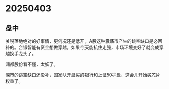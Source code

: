 # 20250403

## 盘中

关税落地绝对的好事情，更何况还是低开，A股这种震荡市产生的跳空缺口是必回补的。合锻智能有资金想做穿越，如果今天能抗住走强，市场环境变好了就变成穿越换手龙头了。

润都股份看不懂，太妖了。

深市的跳空缺口还没补，国家队开盘买的银行和上证50护盘，这会儿开始买芯片权重了。
